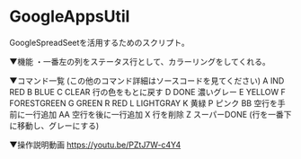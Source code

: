 GoogleAppsUtil
===============

GoogleSpreadSeetを活用するためのスクリプト。

▼機能
・一番左の列をステータス行として、カラーリングをしてくれる。

▼コマンド一覧 (この他のコマンド詳細はソースコードを見てください)
A IND RED
B BLUE
C CLEAR 行の色をもとに戻す
D DONE 濃いグレー
E YELLOW
F FORESTGREEN
G GREEN
R RED
L LIGHTGRAY
K 黄緑
P ピンク
BB 空行を手前に一行追加
AA 空行を後に一行追加
X 行を削除
Z スーパーDONE (行を一番下に移動し、グレーにする)

▼操作説明動画
https://youtu.be/PZtJ7W-c4Y4


